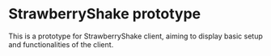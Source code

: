 # StrawberryShake prototype
This is a prototype for StrawberryShake client, aiming to display basic setup and functionalities of the client. 
